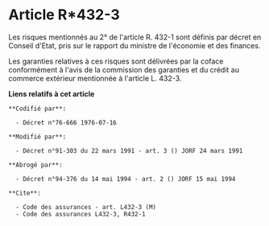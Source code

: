 # Article R*432-3

Les risques mentionnés au 2° de l'article R. 432-1 sont définis par décret en Conseil d'Etat, pris sur le rapport du ministre
de l'économie et des finances.

Les garanties relatives à ces risques sont délivrées par la coface conformément à l'avis de la commission des garanties et du
crédit au commerce extérieur mentionnée à l'article L. 432-3.

**Liens relatifs à cet article**

	**Codifié par**:

	  - Décret n°76-666 1976-07-16

	**Modifié par**:

	  - Décret n°91-303 du 22 mars 1991 - art. 3 () JORF 24 mars 1991

	**Abrogé par**:

	  - Décret n°94-376 du 14 mai 1994 - art. 2 () JORF 15 mai 1994

	**Cite**:

	  - Code des assurances - art. L432-3 (M)
	  - Code des assurances L432-3, R432-1
